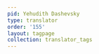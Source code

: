 ```yaml
---
pid: Yehudith Dashevsky
type: translator
order: '155'
layout: tagpage
collection: translator_tags
---
```

